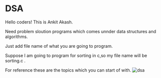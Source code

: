 # DSA
Hello coders!
This is Ankit Akash.



Need problem sloution programs which comes unnder data structures and algorithms.



Just add file name of what you are going to program.




Suppose I am going to program for sorting in c,so my file name will be sorting.c .




For reference these are the topics which you can start of with.
![dsa](https://user-images.githubusercontent.com/75488501/195944951-8122d139-ba1e-4e9e-8d92-387ea0d04778.png)
